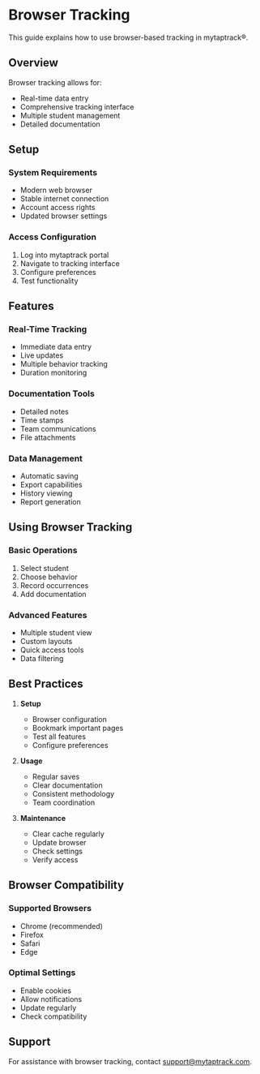 # Browser Tracking

This guide explains how to use browser-based tracking in mytaptrack®.

## Overview

Browser tracking allows for:
- Real-time data entry
- Comprehensive tracking interface
- Multiple student management
- Detailed documentation

## Setup

### System Requirements

- Modern web browser
- Stable internet connection
- Account access rights
- Updated browser settings

### Access Configuration

1. Log into mytaptrack portal
2. Navigate to tracking interface
3. Configure preferences
4. Test functionality

## Features

### Real-Time Tracking
- Immediate data entry
- Live updates
- Multiple behavior tracking
- Duration monitoring

### Documentation Tools
- Detailed notes
- Time stamps
- Team communications
- File attachments

### Data Management
- Automatic saving
- Export capabilities
- History viewing
- Report generation

## Using Browser Tracking

### Basic Operations
1. Select student
2. Choose behavior
3. Record occurrences
4. Add documentation

### Advanced Features
- Multiple student view
- Custom layouts
- Quick access tools
- Data filtering

## Best Practices

1. **Setup**
   - Browser configuration
   - Bookmark important pages
   - Test all features
   - Configure preferences

2. **Usage**
   - Regular saves
   - Clear documentation
   - Consistent methodology
   - Team coordination

3. **Maintenance**
   - Clear cache regularly
   - Update browser
   - Check settings
   - Verify access

## Browser Compatibility

### Supported Browsers
- Chrome (recommended)
- Firefox
- Safari
- Edge

### Optimal Settings
- Enable cookies
- Allow notifications
- Update regularly
- Check compatibility

## Support

For assistance with browser tracking, contact support@mytaptrack.com.